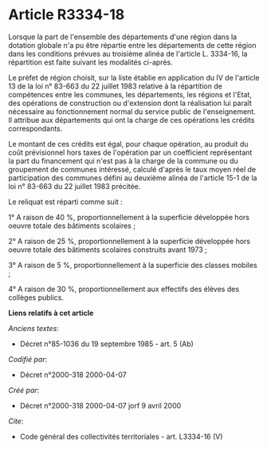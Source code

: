 # Article R3334-18

Lorsque la part de l'ensemble des départements d'une région dans la dotation globale n'a pu être répartie entre les
départements de cette région dans les conditions prévues au troisième alinéa de l'article L. 3334-16, la répartition est
faite suivant les modalités ci-après. 

Le préfet de région choisit, sur la liste établie en application du IV de l'article 13 de la loi n° 83-663 du 22 juillet 1983
relative à la répartition de compétences entre les communes, les départements, les régions et l'Etat, des opérations de
construction ou d'extension dont la réalisation lui paraît nécessaire au fonctionnement normal du service public de
l'enseignement. Il attribue aux départements qui ont la charge de ces opérations les crédits correspondants. 

Le montant de ces crédits est égal, pour chaque opération, au produit du coût prévisionnel hors taxes de l'opération par un
coefficient représentant la part du financement qui n'est pas à la charge de la commune ou du groupement de communes
intéressé, calculé d'après le taux moyen réel de participation des communes défini au deuxième alinéa de l'article 15-1 de la
loi n° 83-663 du 22 juillet 1983 précitée. 

Le reliquat est réparti comme suit : 

1° A raison de 40 %, proportionnellement à la superficie développée hors oeuvre totale des bâtiments scolaires ; 

2° A raison de 25 %, proportionnellement à la superficie développée hors oeuvre totale des bâtiments scolaires construits
avant 1973 ; 

3° A raison de 5 %, proportionnellement à la superficie des classes mobiles ; 

4° A raison de 30 %, proportionnellement aux effectifs des élèves des collèges publics.

**Liens relatifs à cet article**

_Anciens textes_:

  - Décret n°85-1036 du 19 septembre 1985 - art. 5 (Ab)

_Codifié par_:

  - Décret n°2000-318 2000-04-07

_Créé par_:

  - Décret n°2000-318 2000-04-07 jorf 9 avril 2000

_Cite_:

  - Code général des collectivités territoriales - art. L3334-16 (V)
